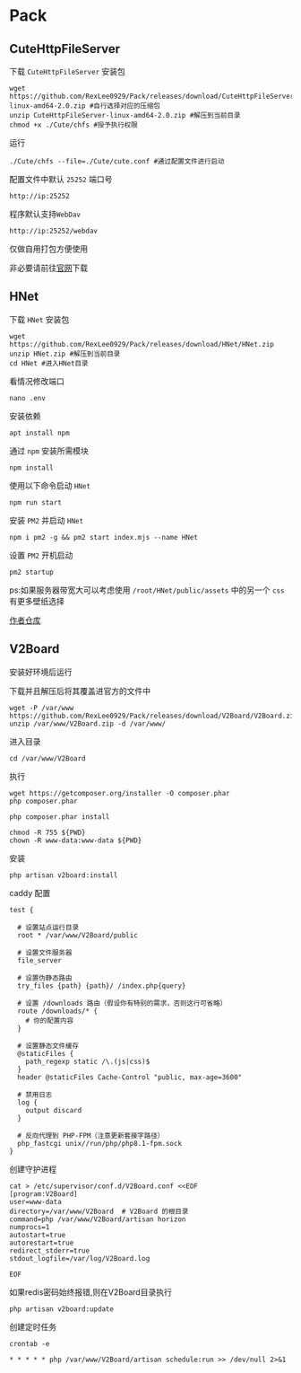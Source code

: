 # Pack

## CuteHttpFileServer

下载 `CuteHttpFileServer` 安装包
```
wget https://github.com/RexLee0929/Pack/releases/download/CuteHttpFileServer/CuteHttpFileServer-linux-amd64-2.0.zip #自行选择对应的压缩包
unzip CuteHttpFileServer-linux-amd64-2.0.zip #解压到当前目录
chmod +x ./Cute/chfs #授予执行权限
```

运行
```
./Cute/chfs --file=./Cute/cute.conf #通过配置文件进行启动
```

配置文件中默认 `25252` 端口号

```
http://ip:25252 
```

程序默认支持`WebDav` 

```
http://ip:25252/webdav
```

仅做自用打包方便使用

非必要请前往[官网](http://iscute.cn/chfs)下载

## HNet

下载 `HNet` 安装包

```
wget https://github.com/RexLee0929/Pack/releases/download/HNet/HNet.zip
unzip HNet.zip #解压到当前目录
cd HNet #进入HNet目录
```

看情况修改端口

```
nano .env
```

安装依赖

```
apt install npm
```

通过 `npm` 安装所需模块

```
npm install
```

使用以下命令启动 `HNet`

```
npm run start
```

安装 `PM2` 并启动 `HNet`

```
npm i pm2 -g && pm2 start index.mjs --name HNet
```

设置 `PM2` 开机启动

```
pm2 startup
```

ps:如果服务器带宽大可以考虑使用 `/root/HNet/public/assets` 中的另一个 `css` 有更多壁纸选择

[作者仓库](https://github.com/Hideipnetwork/hideipnetwork-web/tree/v3)




## V2Board

安装好环境后运行

下载并且解压后将其覆盖进官方的文件中

```
wget -P /var/www https://github.com/RexLee0929/Pack/releases/download/V2Board/V2Board.zip
unzip /var/www/V2Board.zip -d /var/www/
```

进入目录

```
cd /var/www/V2Board
```

执行

```
wget https://getcomposer.org/installer -O composer.phar
php composer.phar
```

```
php composer.phar install
```

```
chmod -R 755 ${PWD}
chown -R www-data:www-data ${PWD}
```

安装

```
php artisan v2board:install
```


caddy 配置

```
test {

  # 设置站点运行目录
  root * /var/www/V2Board/public
  
  # 设置文件服务器
  file_server

  # 设置伪静态路由
  try_files {path} {path}/ /index.php{query}
  
  # 设置 /downloads 路由（假设你有特别的需求，否则这行可省略）
  route /downloads/* {
    # 你的配置内容
  }

  # 设置静态文件缓存
  @staticFiles {
    path_regexp static /\.(js|css)$
  }
  header @staticFiles Cache-Control "public, max-age=3600"

  # 禁用日志
  log {
    output discard
  }

  # 反向代理到 PHP-FPM（注意更新套接字路径）
  php_fastcgi unix//run/php/php8.1-fpm.sock
}

```
创建守护进程
```
cat > /etc/supervisor/conf.d/V2Board.conf <<EOF
[program:V2Board]
user=www-data
directory=/var/www/V2Board  # V2Board 的根目录
command=php /var/www/V2Board/artisan horizon 
numprocs=1
autostart=true
autorestart=true
redirect_stderr=true
stdout_logfile=/var/log/V2Board.log

EOF
```

如果redis密码始终报错,则在V2Board目录执行

```
php artisan v2board:update
```



创建定时任务

```
crontab -e

* * * * * php /var/www/V2Board/artisan schedule:run >> /dev/null 2>&1
```
